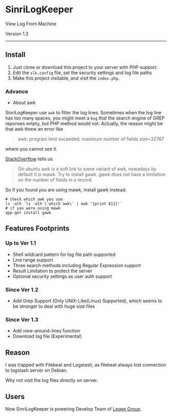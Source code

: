 # SinriLogKeeper

View Log From Machine

Version 1.3

----

## Install

1. Just clone or download this project to your server with PHP support.
2. Edit the `slk.config` file, set the security settings and log file paths
3. Make this project visitable, and visit the `index.php`.

### Advance

* About awk

SinriLogKeeper use `awk` to filter the log lines. Sometimes when the log line has too many spaces, you might meet a `bug` that the search engine of GREP reponses empty, but PHP method would not. Actually, the reason might be that awk threw an error like

> awk: program limit exceeded: maximum number of fields size=32767

where you cannot see it.

[StackOverflow](http://stackoverflow.com/questions/24292787/awk-program-limit-exceeded-maximum-number-of-fields-size-32767) tells us. 

> On ubuntu awk is a soft link to some variant of awk, nowadays by default it is mawk. Try to install gawk. gawk does not have a limitation on the number of fields in a record.

So if you found you are using mawk, install gawk instead.

	# check which awk you use
	ls -alh `ls -alh \`which awk\` | awk '{print $11}'`
	# if you were using mawk
	app-get install gawk

## Features Footprints

### Up to Ver 1.1

* Shell wildcard pattern for log file path supported
* Line range support
* Three search methods including Regular Expression support
* Result Limitation to protect the server
* Optional security settings as user auth support

### Since Ver 1.2

* Add Grep Support (Only UNIX-Like(Linux) Supported), which seems to be stronger to deal with huge size files

### Since Ver 1.3

* Add view-around-lines function
* Download log file (Experimental)

## Reason

I was trapped with Filebeat and Logstash, as filebeat always lost connection to logstash server on Debian.

Why not visit the log files directly on server.

## Users

Now SinriLogKeeper is powering Develop Team of [Leqee Group](http://www.leqee.com/).